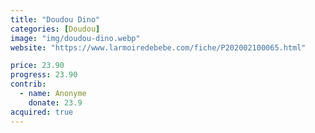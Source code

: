 ```yaml
---
title: "Doudou Dino"
categories: [Doudou]
image: "img/doudou-dino.webp"
website: "https://www.larmoiredebebe.com/fiche/P202002100065.html"

price: 23.90
progress: 23.90
contrib:
  - name: Anonyme
    donate: 23.9
acquired: true
--- 
```

